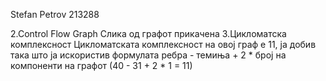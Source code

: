 Stefan Petrov 213288

2.Control Flow Graph
Слика од графот прикачена
3.Цикломатска комплексност
Цикломатската комплексност на овој граф е 11, ја добив така што ја искористив формулата ребра - темиња + 2 * број на компоненти на графот (40 - 31 + 2 * 1 = 11)



